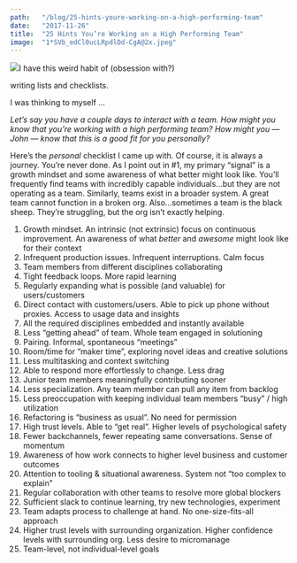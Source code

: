 ```yaml
---
path:	"/blog/25-hints-youre-working-on-a-high-performing-team"
date:	"2017-11-26"
title:	"25 Hints You’re Working on a High Performing Team"
image:	"1*SVb_edCl0ucLRpdlOd-CgA@2x.jpeg"
---
```


![](/images/1*SVb_edCl0ucLRpdlOd-CgA@2x.jpeg)I have this weird habit of (obsession with?)

 writing lists and checklists.

I was thinking to myself …

*Let’s say you have a couple days to interact with a team. How might you know that you’re working with a high performing team? How might you — John — know that this is a good fit for you personally?*

Here’s the *personal* checklist I came up with. Of course, it is always a journey. You’re never done. As I point out in #1, my primary “signal” is a growth mindset and some awareness of what better might look like. You’ll frequently find teams with incredibly capable individuals…but they are not operating as a team. Similarly, teams exist in a broader system. A great team cannot function in a broken org. Also…sometimes a team is the black sheep. They’re struggling, but the org isn’t exactly helping.

1. Growth mindset. An intrinsic (not extrinsic) focus on continuous improvement. An awareness of what *better* and *awesome* might look like for their context
2. Infrequent production issues. Infrequent interruptions. Calm focus
3. Team members from different disciplines collaborating
4. Tight feedback loops. More rapid learning
5. Regularly expanding what is possible (and valuable) for users/customers
6. Direct contact with customers/users. Able to pick up phone without proxies. Access to usage data and insights
7. All the required disciplines embedded and instantly available
8. Less “getting ahead” of team. Whole team engaged in solutioning
9. Pairing. Informal, spontaneous “meetings”
10. Room/time for “maker time”, exploring novel ideas and creative solutions
11. Less multitasking and context switching
12. Able to respond more effortlessly to change. Less drag
13. Junior team members meaningfully contributing sooner
14. Less specialization. Any team member can pull any item from backlog
15. Less preoccupation with keeping individual team members “busy” / high utilization
16. Refactoring is “business as usual”. No need for permission
17. High trust levels. Able to “get real”. Higher levels of psychological safety
18. Fewer backchannels, fewer repeating same conversations. Sense of momentum
19. Awareness of how work connects to higher level business and customer outcomes
20. Attention to tooling & situational awareness. System not “too complex to explain”
21. Regular collaboration with other teams to resolve more global blockers
22. Sufficient slack to continue learning, try new technologies, experiment
23. Team adapts process to challenge at hand. No one-size-fits-all approach
24. Higher trust levels with surrounding organization. Higher confidence levels with surrounding org. Less desire to micromanage
25. Team-level, not individual-level goals
